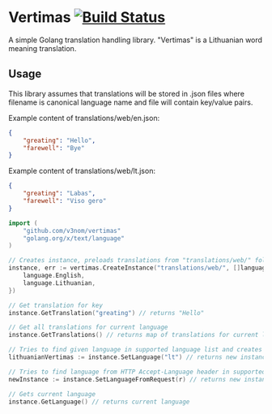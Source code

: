 # Vertimas [![Build Status](https://travis-ci.com/v3nom/vertimas.svg?branch=master)](https://travis-ci.com/v3nom/vertimas)
A simple Golang translation handling library. "Vertimas" is a Lithuanian word meaning translation.

## Usage
This library assumes that translations will be stored in .json files where filename is canonical language name and file will contain key/value pairs.

Example content of translations/web/en.json:
```json
{
    "greating": "Hello",
    "farewell": "Bye"
}
```

Example content of translations/web/lt.json:
```json
{
    "greating": "Labas",
    "farewell": "Viso gero"
}
```

```go
import (
    "github.com/v3nom/vertimas"
    "golang.org/x/text/language"
)

// Creates instance, preloads translations from "translations/web/" folder and sets initial language to first language in the array (English)
instance, err := vertimas.CreateInstance("translations/web/", []language.Tag{
    language.English,
    language.Lithuanian,
})

// Get translation for key
instance.GetTranslation("greating") // returns "Hello"

// Get all translations for current language
instance.GetTranslations() // returns map of translations for current language

// Tries to find given language in supported language list and creates new instance without reloading translation files
lithuanianVertimas := instance.SetLanguage("lt") // returns new instance where current language is updated

// Tries to find language from HTTP Accept-Language header in supported language list and creates new instance without reloading translation files
newInstance := instance.SetLanguageFromRequest(r) // returns new instance with current language set from HTTP request

// Gets current language
instance.GetLanguage() // returns current language
```
